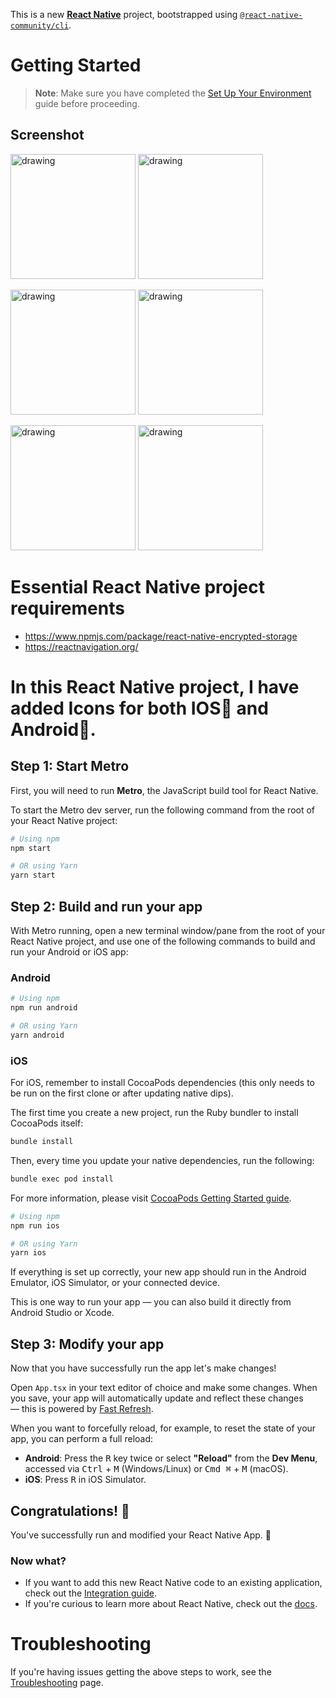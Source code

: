 This is a new [**React Native**](https://reactnative.dev) project, bootstrapped using [`@react-native-community/cli`](https://github.com/react-native-community/cli).

# Getting Started

> **Note**: Make sure you have completed the [Set Up Your Environment](https://reactnative.dev/docs/set-up-your-environment) guide before proceeding.

## Screenshot

<img src="https://github.com/user-attachments/assets/5a0ff6c5-5669-4dcd-8a31-1dccde480281" alt="drawing" width="200"/>  <img src="https://github.com/user-attachments/assets/a21c1477-be21-43d6-90b0-0412b638d9cb" alt="drawing" width="200"/>

<img src="https://github.com/user-attachments/assets/1c1dc5cb-6a83-49cb-8675-9ca24520448e" alt="drawing" width="200"/> <img src="https://github.com/user-attachments/assets/22e02182-5643-47e0-b09f-df4ca76bbfc6" alt="drawing" width="200"/>

<img src="https://github.com/user-attachments/assets/6fe46fac-725b-4016-a404-e164bf7317b5" alt="drawing" width="200"/> <img src="https://github.com/user-attachments/assets/5e7dde48-34dc-47f3-8757-b2d3b245f59c" alt="drawing" width="200"/>

# Essential React Native project requirements
- https://www.npmjs.com/package/react-native-encrypted-storage
- https://reactnavigation.org/

# In this React Native project, I have added Icons for both IOS📲 and Android📱. 

## Step 1: Start Metro

First, you will need to run **Metro**, the JavaScript build tool for React Native.

To start the Metro dev server, run the following command from the root of your React Native project:

```sh
# Using npm
npm start

# OR using Yarn
yarn start
```

## Step 2: Build and run your app

With Metro running, open a new terminal window/pane from the root of your React Native project, and use one of the following commands to build and run your Android or iOS app:

### Android

```sh
# Using npm
npm run android

# OR using Yarn
yarn android
```

### iOS

For iOS, remember to install CocoaPods dependencies (this only needs to be run on the first clone or after updating native dips).

The first time you create a new project, run the Ruby bundler to install CocoaPods itself:

```sh
bundle install
```

Then, every time you update your native dependencies, run the following:

```sh
bundle exec pod install
```

For more information, please visit [CocoaPods Getting Started guide](https://guides.cocoapods.org/using/getting-started.html).

```sh
# Using npm
npm run ios

# OR using Yarn
yarn ios
```

If everything is set up correctly, your new app should run in the Android Emulator, iOS Simulator, or your connected device.

This is one way to run your app — you can also build it directly from Android Studio or Xcode.

## Step 3: Modify your app

Now that you have successfully run the app let's make changes!

Open `App.tsx` in your text editor of choice and make some changes. When you save, your app will automatically update and reflect these changes — this is powered by [Fast Refresh](https://reactnative.dev/docs/fast-refresh).

When you want to forcefully reload, for example, to reset the state of your app, you can perform a full reload:

- **Android**: Press the <kbd>R</kbd> key twice or select **"Reload"** from the **Dev Menu**, accessed via <kbd>Ctrl</kbd> + <kbd>M</kbd> (Windows/Linux) or <kbd>Cmd ⌘</kbd> + <kbd>M</kbd> (macOS).
- **iOS**: Press <kbd>R</kbd> in iOS Simulator.

## Congratulations! :tada:

You've successfully run and modified your React Native App. :partying_face:

### Now what?

- If you want to add this new React Native code to an existing application, check out the [Integration guide](https://reactnative.dev/docs/integration-with-existing-apps).
- If you're curious to learn more about React Native, check out the [docs](https://reactnative.dev/docs/getting-started).

# Troubleshooting

If you're having issues getting the above steps to work, see the [Troubleshooting](https://reactnative.dev/docs/troubleshooting) page.
